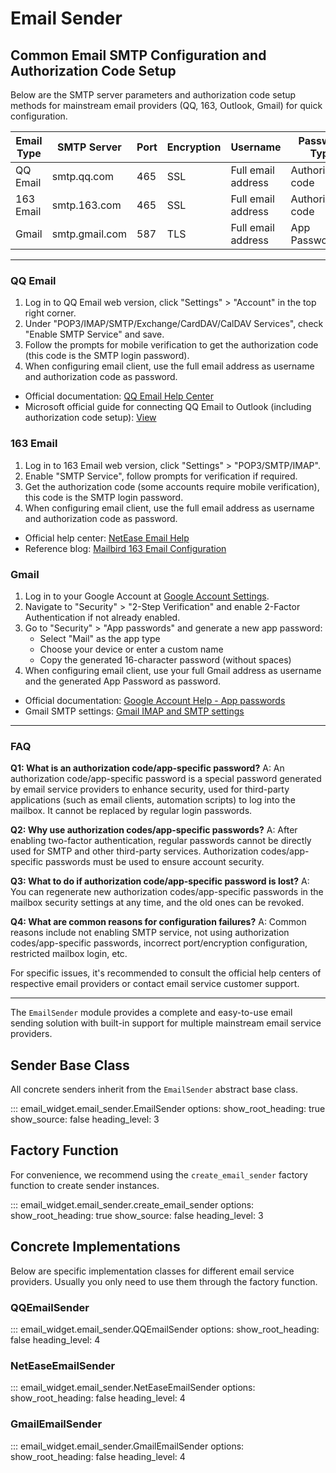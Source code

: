 # Email Sender

## Common Email SMTP Configuration and Authorization Code Setup

Below are the SMTP server parameters and authorization code setup methods for mainstream email providers (QQ, 163, Outlook, Gmail) for quick configuration.

| Email Type | SMTP Server        | Port | Encryption | Username        | Password Type   |
|------------|--------------------|------|------------|-----------------|-----------------|
| QQ Email   | smtp.qq.com        | 465  | SSL        | Full email address | Authorization code |
| 163 Email  | smtp.163.com       | 465  | SSL        | Full email address | Authorization code |
| Gmail      | smtp.gmail.com     | 587  | TLS        | Full email address | App Password    |

---

### QQ Email
1. Log in to QQ Email web version, click "Settings" > "Account" in the top right corner.
2. Under "POP3/IMAP/SMTP/Exchange/CardDAV/CalDAV Services", check "Enable SMTP Service" and save.
3. Follow the prompts for mobile verification to get the authorization code (this code is the SMTP login password).
4. When configuring email client, use the full email address as username and authorization code as password.
- Official documentation: [QQ Email Help Center](https://service.mail.qq.com/)
- Microsoft official guide for connecting QQ Email to Outlook (including authorization code setup): [View](https://support.microsoft.com/en-us/office/add-a-qqmail-account-to-outlook-34ef1254-0d07-405a-856f-0409c7c905eb)

### 163 Email
1. Log in to 163 Email web version, click "Settings" > "POP3/SMTP/IMAP".
2. Enable "SMTP Service", follow prompts for verification if required.
3. Get the authorization code (some accounts require mobile verification), this code is the SMTP login password.
4. When configuring email client, use the full email address as username and authorization code as password.
- Official help center: [NetEase Email Help](https://help.mail.163.com/faqDetail.do?code=d7a5dc8471cd0c0e8b4b8f4f8e49998b374173cfe9171305fa1ce630d7f67ac2c9926ce59ec02fa9)
- Reference blog: [Mailbird 163 Email Configuration](https://www.getmailbird.com/setup/access-163-com-via-imap-smtp)

### Gmail
1. Log in to your Google Account at [Google Account Settings](https://myaccount.google.com).
2. Navigate to "Security" > "2-Step Verification" and enable 2-Factor Authentication if not already enabled.
3. Go to "Security" > "App passwords" and generate a new app password:
   - Select "Mail" as the app type
   - Choose your device or enter a custom name
   - Copy the generated 16-character password (without spaces)
4. When configuring email client, use your full Gmail address as username and the generated App Password as password.
- Official documentation: [Google Account Help - App passwords](https://support.google.com/accounts/answer/185833)
- Gmail SMTP settings: [Gmail IMAP and SMTP settings](https://support.google.com/mail/answer/7126229)

---

### FAQ

**Q1: What is an authorization code/app-specific password?**
A: An authorization code/app-specific password is a special password generated by email service providers to enhance security, used for third-party applications (such as email clients, automation scripts) to log into the mailbox. It cannot be replaced by regular login passwords.

**Q2: Why use authorization codes/app-specific passwords?**
A: After enabling two-factor authentication, regular passwords cannot be directly used for SMTP and other third-party services. Authorization codes/app-specific passwords must be used to ensure account security.

**Q3: What to do if authorization code/app-specific password is lost?**
A: You can regenerate new authorization codes/app-specific passwords in the mailbox security settings at any time, and the old ones can be revoked.

**Q4: What are common reasons for configuration failures?**
A: Common reasons include not enabling SMTP service, not using authorization codes/app-specific passwords, incorrect port/encryption configuration, restricted mailbox login, etc.

For specific issues, it's recommended to consult the official help centers of respective email providers or contact email service customer support.

---

The `EmailSender` module provides a complete and easy-to-use email sending solution with built-in support for multiple mainstream email service providers.

## Sender Base Class

All concrete senders inherit from the `EmailSender` abstract base class.

::: email_widget.email_sender.EmailSender
    options:
        show_root_heading: true
        show_source: false
        heading_level: 3

## Factory Function

For convenience, we recommend using the `create_email_sender` factory function to create sender instances.

::: email_widget.email_sender.create_email_sender
    options:
        show_root_heading: true
        show_source: false
        heading_level: 3

## Concrete Implementations

Below are specific implementation classes for different email service providers. Usually you only need to use them through the factory function.

### QQEmailSender

::: email_widget.email_sender.QQEmailSender
    options:
        show_root_heading: false
        heading_level: 4

### NetEaseEmailSender

::: email_widget.email_sender.NetEaseEmailSender
    options:
        show_root_heading: false
        heading_level: 4

### GmailEmailSender

::: email_widget.email_sender.GmailEmailSender
    options:
        show_root_heading: false
        heading_level: 4